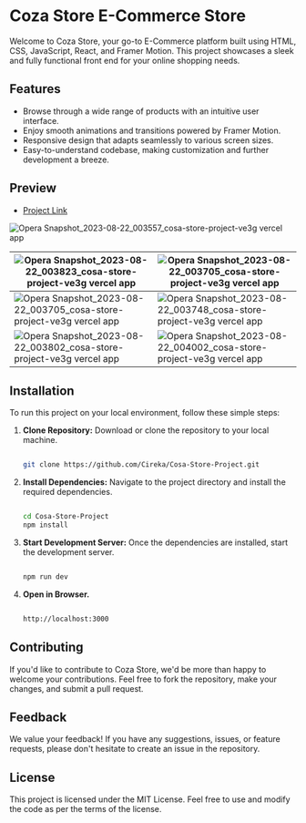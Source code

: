 # Coza Store E-Commerce Store

Welcome to Coza Store, your go-to E-Commerce platform built using HTML, CSS, JavaScript, React, and Framer Motion. This project showcases a sleek and fully functional front end for your online shopping needs.

## Features

- Browse through a wide range of products with an intuitive user interface.
- Enjoy smooth animations and transitions powered by Framer Motion.
- Responsive design that adapts seamlessly to various screen sizes.
- Easy-to-understand codebase, making customization and further development a breeze.

## Preview
- [Project Link](cosa-store-project-ve3g-fpt3df1ji-cireka.vercel.app)
  
![Opera Snapshot_2023-08-22_003557_cosa-store-project-ve3g vercel app](https://github.com/Cireka/Cosa-Store-Project/assets/63955698/8e316d95-a35a-482b-be4e-be85cbc2fa6f)  

| ![Opera Snapshot_2023-08-22_003823_cosa-store-project-ve3g vercel app](https://github.com/Cireka/Cosa-Store-Project/assets/63955698/6f2fda60-e2de-4a90-a1cb-3fc8cd73d772) | ![Opera Snapshot_2023-08-22_003705_cosa-store-project-ve3g vercel app](https://github.com/Cireka/Cosa-Store-Project/assets/63955698/d33efb44-7b15-4dcd-a2ae-1fd07b6e3138) |
| ------------- | ------------- |
| ![Opera Snapshot_2023-08-22_003705_cosa-store-project-ve3g vercel app](https://github.com/Cireka/Cosa-Store-Project/assets/63955698/d33efb44-7b15-4dcd-a2ae-1fd07b6e3138)  | ![Opera Snapshot_2023-08-22_003748_cosa-store-project-ve3g vercel app](https://github.com/Cireka/Cosa-Store-Project/assets/63955698/7443b5c5-8e27-4278-8ccb-f995f3210831) |
| ![Opera Snapshot_2023-08-22_003802_cosa-store-project-ve3g vercel app](https://github.com/Cireka/Cosa-Store-Project/assets/63955698/3135da2a-4b9d-46b9-98c7-69b87cd32e51) | ![Opera Snapshot_2023-08-22_004002_cosa-store-project-ve3g vercel app](https://github.com/Cireka/Cosa-Store-Project/assets/63955698/6360b796-56e5-47bd-b911-4025dc7407cb) |

## Installation

To run this project on your local environment, follow these simple steps:

1. **Clone Repository:** Download or clone the repository to your local machine.
   ```bash
   
   git clone https://github.com/Cireka/Cosa-Store-Project.git

2. **Install Dependencies:** Navigate to the project directory and install the required dependencies.
   ```bash
   
   cd Cosa-Store-Project
   npm install

3. **Start Development Server:** Once the dependencies are installed, start the development server.
   ```bash
   
   npm run dev

5. **Open in Browser.**
   ```bash
   
   http://localhost:3000
   
## Contributing
If you'd like to contribute to Coza Store, we'd be more than happy to welcome your contributions. Feel free to fork the repository, make your changes, and submit a pull request.

## Feedback
We value your feedback! If you have any suggestions, issues, or feature requests, please don't hesitate to create an issue in the repository.

## License
This project is licensed under the MIT License. Feel free to use and modify the code as per the terms of the license.
